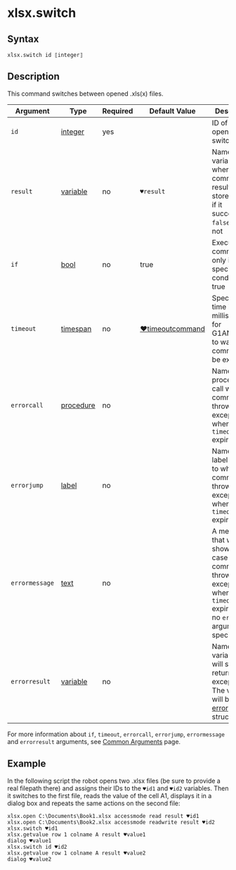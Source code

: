 # xlsx.switch

## Syntax

```G1ANT
xlsx.switch id ⟦integer⟧
```

## Description

This command switches between opened .xls(x) files.

| Argument | Type | Required | Default Value | Description |
| -------- | ---- | -------- | ------------- | ----------- |
|`id`| [integer](](https://manual.g1ant.com/link/G1ANT.Language/G1ANT.Language/Structures/IntegerStructure.md)) | yes |  | ID of an opened file to switch to |
| `result`       | [variable](](https://manual.g1ant.com/link/G1ANT.Language/G1ANT.Language/Structures/VariableStructure.md)) | no       | `♥result`                                                   | Name of a variable where the command's result will be stored: : `true` if it succeeded, `false` if it did not |
| `if`           | [bool](](https://manual.g1ant.com/link/G1ANT.Language/G1ANT.Language/Structures/BooleanStructure.md)) | no       | true                                                        | Executes the command only if a specified condition is true   |
| `timeout`      | [timespan](](https://manual.g1ant.com/link/G1ANT.Language/G1ANT.Language/Structures/TimeSpanStructure.md)) | no       | [♥timeoutcommand](](https://manual.g1ant.com/link/G1ANT.Language/G1ANT.Addon.Core/Variables/TimeoutCommandVariable.md)) | Specifies time in milliseconds for G1ANT.Robot to wait for the command to be executed |
| `errorcall`    | [procedure](](https://manual.g1ant.com/link/G1ANT.Language/G1ANT.Language/Structures/ProcedureStructure.md)) | no       |                                                             | Name of a procedure to call when the command throws an exception or when a given `timeout` expires |
| `errorjump`    | [label](](https://manual.g1ant.com/link/G1ANT.Language/G1ANT.Language/Structures/LabelStructure.md)) | no       |                                                             | Name of the label to jump to when the command throws an exception or when a given `timeout` expires |
| `errormessage` | [text](](https://manual.g1ant.com/link/G1ANT.Language/G1ANT.Language/Structures/TextStructure.md)) | no       |                                                             | A message that will be shown in case the command throws an exception or when a given `timeout` expires, and no `errorjump` argument is specified |
| `errorresult`  | [variable](](https://manual.g1ant.com/link/G1ANT.Language/G1ANT.Language/Structures/VariableStructure.md)) | no       |                                                             | Name of a variable that will store the returned exception. The variable will be of [error](](https://manual.g1ant.com/link/G1ANT.Language/G1ANT.Language/Structures/ErrorStructure.md)) structure  |

For more information about `if`, `timeout`, `errorcall`, `errorjump`, `errormessage` and `errorresult` arguments, see [Common Arguments](https://github.com/G1ANT-Robot/G1ANT.Manual/blob/develop/appendices/common-arguments.md) page.

## Example

In the following script the robot opens two .xlsx files (be sure to provide a real filepath there) and assigns their IDs to the `♥id1` and `♥id2` variables. Then it switches to the first file, reads the value of the cell A1, displays it in a dialog box and repeats the same actions on the second file:

```G1ANT
xlsx.open C:\Documents\Book1.xlsx accessmode read result ♥id1
xlsx.open C:\Documents\Book2.xlsx accessmode readwrite result ♥id2
xlsx.switch ♥id1
xlsx.getvalue row 1 colname A result ♥value1
dialog ♥value1
xlsx.switch id ♥id2
xlsx.getvalue row 1 colname A result ♥value2
dialog ♥value2
```
